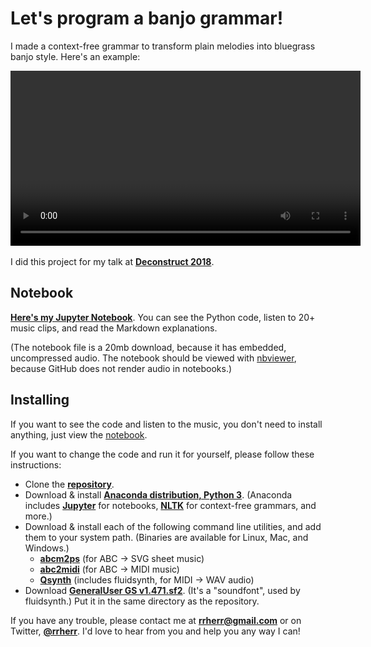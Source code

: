 # Let's program a banjo grammar!

I made a context-free grammar to transform plain melodies into bluegrass banjo style. Here's an example:

<video controls width="560">
    <source src="example-animation.mp4" type="video/mp4">
    <img src="example-fallback.png" alt="Example">
</video>


I did this project for my talk at [**Deconstruct 2018**](https://www.deconstructconf.com/).

## Notebook

[**Here's my Jupyter Notebook**](http://nbviewer.jupyter.org/github/rrherr/banjo-grammar/blob/master/banjo-grammar.ipynb). You can see the Python code, listen to 20+ music clips, and read the Markdown explanations. 

(The notebook file is a 20mb download, because it has embedded, uncompressed audio. The notebook should be viewed with [nbviewer](http://nbviewer.jupyter.org/), because GitHub does not render audio in notebooks.)

## Installing

If you want to see the code and listen to the music, you don't need to install anything, just view the [notebook](http://nbviewer.jupyter.org/github/rrherr/banjo-grammar/blob/master/banjo-grammar.ipynb). 

If you want to change the code and run it for yourself, please follow these instructions:

- Clone the [**repository**](https://github.com/rrherr/banjo-grammar/).
- Download & install [**Anaconda distribution, Python 3**](https://www.anaconda.com/download/). (Anaconda includes [**Jupyter**](http://jupyter.org/) for notebooks, [**NLTK**](http://www.nltk.org/) for context-free grammars, and more.)
- Download & install each of the following command line utilities, and add them to your system path. (Binaries are available for Linux, Mac, and Windows.) 
    - [**abcm2ps**](http://abcplus.sourceforge.net/#abcm2ps) (for ABC → SVG sheet music)
    - [**abc2midi**](http://abcplus.sourceforge.net/#abcmidi) (for ABC → MIDI music)
    - [**Qsynth**](https://sourceforge.net/projects/qsynth/) (includes fluidsynth, for MIDI → WAV audio)
- Download [**GeneralUser GS v1.471.sf2**](http://schristiancollins.com/generaluser.php). (It's a "soundfont", used by fluidsynth.) Put it in the same directory as the repository.

If you have any trouble, please contact me at [**rrherr@gmail.com**](mailto:rrherr@gmail.com) or on Twitter, [**@rrherr**](https://twitter.com/rrherr). I'd love to hear from you and help you any way I can!
